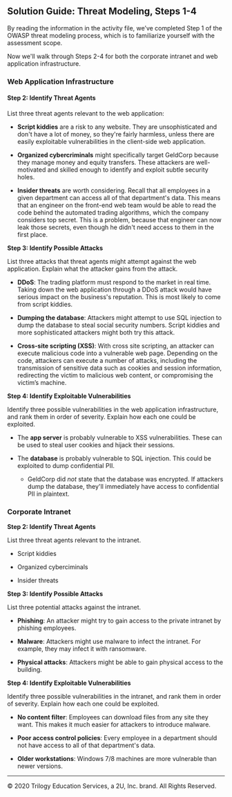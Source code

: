 ## Solution Guide: Threat Modeling, Steps 1-4

By reading the information in the activity file, we’ve completed Step 1 of the OWASP threat modeling process, which is to familiarize yourself with the assessment scope.

Now we'll walk through Steps 2-4 for both the corporate intranet and web application infrastructure.

### Web Application Infrastructure

#### Step 2: Identify Threat Agents

List three threat agents relevant to the web application:

- **Script kiddies** are a risk to any website. They are unsophisticated and don't have a lot of money, so they're fairly harmless, unless there are easily exploitable vulnerabilities in the client-side web application.

- **Organized cybercriminals** might specifically target GeldCorp because they manage money and equity transfers. These attackers are well-motivated and skilled enough to identify and exploit subtle security holes.

- **Insider threats** are worth considering. Recall that all employees in a given department can access all of that department's data. This means that an engineer on the front-end web team would be able to read the code behind the automated trading algorithms, which the company considers top secret. This is a problem, because that engineer can now leak those secrets, even though he didn't need access to them in the first place.


**Step 3: Identify Possible Attacks**

List three attacks that threat agents might attempt against the web application. Explain what the attacker gains from the attack.

- **DDoS**: The trading platform must respond to the market in real time. Taking down the web application through a DDoS attack would have serious impact on the business's reputation. This is most likely to come from script kiddies.

- **Dumping the database**: Attackers might attempt to use SQL injection to dump the database to steal social security numbers. Script kiddies and more sophisticated attackers might both try this attack.

- **Cross-site scripting (XSS)**: With cross site scripting, an attacker can execute malicious code into a vulnerable web page.  Depending on the code,  attackers can execute a number of attacks, including the transmission of sensitive data such as cookies and session information, redirecting the victim to malicious web content, or compromising the victim’s machine.

**Step 4: Identify Exploitable Vulnerabilities**

Identify three possible vulnerabilities in the web application infrastructure, and rank them in order of severity. Explain how each one could be exploited.

- The **app server** is probably vulnerable to XSS vulnerabilities. These can be used to steal user cookies and hijack their sessions.

- The **database** is probably vulnerable to SQL injection. This could be exploited to dump confidential PII.

    - GeldCorp did _not_ state that the database was encrypted. If attackers dump the database, they'll immediately have access to confidential PII in plaintext.

### Corporate Intranet

**Step 2: Identify Threat Agents**

List three threat agents relevant to the intranet.

- Script kiddies

- Organized cyberciminals

- Insider threats


**Step 3: Identify Possible Attacks**

List three potential attacks against the intranet.

- **Phishing**: An attacker might try to gain access to the private intranet by phishing employees.

- **Malware**: Attackers might use malware to infect the intranet. For example, they may infect it with ransomware.

- **Physical attacks**:  Attackers might be able to gain physical access to the building.


**Step 4: Identify Exploitable Vulnerabilities**

Identify three possible vulnerabilities in the intranet, and rank them in order of severity. Explain how each one could be exploited.

- **No content filter**: Employees can download files from any site they want. This makes it much easier for attackers to introduce malware.

- **Poor access control policies**: Every employee in a department should not have access to all of that department's data.

- **Older workstations**: Windows 7/8 machines are more vulnerable than newer versions.

--- 
© 2020 Trilogy Education Services, a 2U, Inc. brand. All Rights Reserved.
